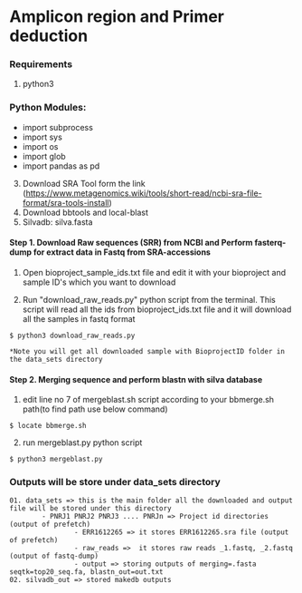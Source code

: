 # Amplicon region and Primer deduction

### Requirements 
1. python3

### Python Modules:
* import subprocess
* import sys
* import os
* import glob
* import pandas as pd

3. Download SRA Tool form the link (https://www.metagenomics.wiki/tools/short-read/ncbi-sra-file-format/sra-tools-install)
4. Download bbtools and local-blast
5. Silvadb: silva.fasta

#### Step 1. Download Raw sequences (SRR) from NCBI and Perform fasterq-dump for extract data in Fastq from SRA-accessions

1) Open bioproject_sample_ids.txt file and edit it with your bioproject and sample ID's which you want to download

2) Run "download_raw_reads.py" python script from the terminal. This script will read all the ids from bioproject_ids.txt file and it will download all the samples in fastq format

```
$ python3 download_raw_reads.py

*Note you will get all downloaded sample with BioprojectID folder in the data_sets directory
```
#### Step 2. Merging sequence and perform blastn with silva database

1) edit line no 7 of mergeblast.sh script according to your bbmerge.sh path(to find path use below command)

```
$ locate bbmerge.sh
```

2) run mergeblast.py python script

```
$ python3 mergeblast.py
```


### Outputs will be store under data_sets directory

```
01. data_sets => this is the main folder all the downloaded and output file will be stored under this directory
        - PNRJ1 PNRJ2 PNRJ3 .... PNRJn => Project id directories (output of prefetch)
                - ERR1612265 => it stores ERR1612265.sra file (output of prefetch)
                - raw_reads =>  it stores raw reads _1.fastq, _2.fastq (output of fastq-dump)
                - output => storing outputs of merging=.fasta seqtk=top20_seq.fa, blastn_out=out.txt
02. silvadb_out => stored makedb outputs






